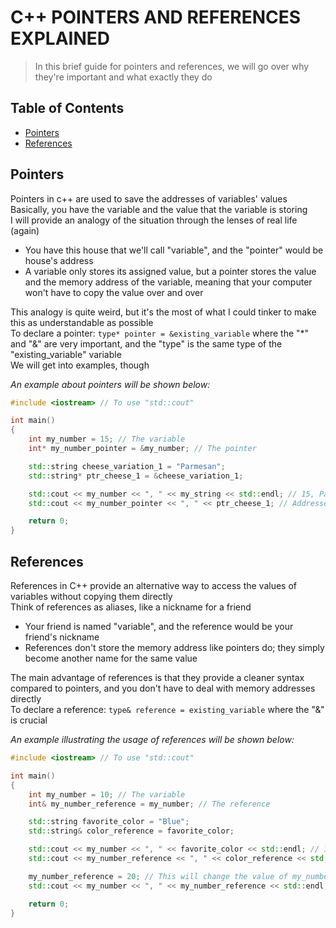 # C++ POINTERS AND REFERENCES EXPLAINED

> In this brief guide for pointers and references, we will go over why they're important and what exactly they do

## Table of Contents

- [Pointers](#pointers)
- [References](#references)

## Pointers

Pointers in c++ are used to save the addresses of variables' values\
Basically, you have the variable and the value that the variable is storing\
I will provide an analogy of the situation through the lenses of real life (again)

- You have this house that we'll call "variable", and the "pointer" would be house's address
- A variable only stores its assigned value, but a pointer stores the value and the memory address of the variable, meaning that your computer won't have to copy the value over and over

This analogy is quite weird, but it's the most of what I could tinker to make this as understandable as possible\
To declare a pointer: `type* pointer = &existing_variable` where the "\*" and "&" are very important, and the "type" is the same type of the "existing_variable" variable\
We will get into examples, though

_An example about pointers will be shown below:_

```cpp
#include <iostream> // To use "std::cout"

int main()
{
    int my_number = 15; // The variable
    int* my_number_pointer = &my_number; // The pointer

    std::string cheese_variation_1 = "Parmesan";
    std::string* ptr_cheese_1 = &cheese_variation_1;

    std::cout << my_number << ", " << my_string << std::endl; // 15, Parmesan
    std::cout << my_number_pointer << ", " << ptr_cheese_1; // Addresses aren't meant to be read by humans

    return 0;
}
```

## References

References in C++ provide an alternative way to access the values of variables without copying them directly\
Think of references as aliases, like a nickname for a friend

- Your friend is named "variable", and the reference would be your friend's nickname
- References don't store the memory address like pointers do; they simply become another name for the same value

The main advantage of references is that they provide a cleaner syntax compared to pointers, and you don't have to deal with memory addresses directly\
To declare a reference: `type& reference = existing_variable` where the "&" is crucial

_An example illustrating the usage of references will be shown below:_

```cpp
#include <iostream> // To use "std::cout"

int main()
{
    int my_number = 10; // The variable
    int& my_number_reference = my_number; // The reference

    std::string favorite_color = "Blue";
    std::string& color_reference = favorite_color;

    std::cout << my_number << ", " << favorite_color << std::endl; // 10, Blue
    std::cout << my_number_reference << ", " << color_reference << std::endl; // 10, Blue

    my_number_reference = 20; // This will change the value of my_number as well
    std::cout << my_number << ", " << my_number_reference << std::endl; // 20, 20

    return 0;
}
```

